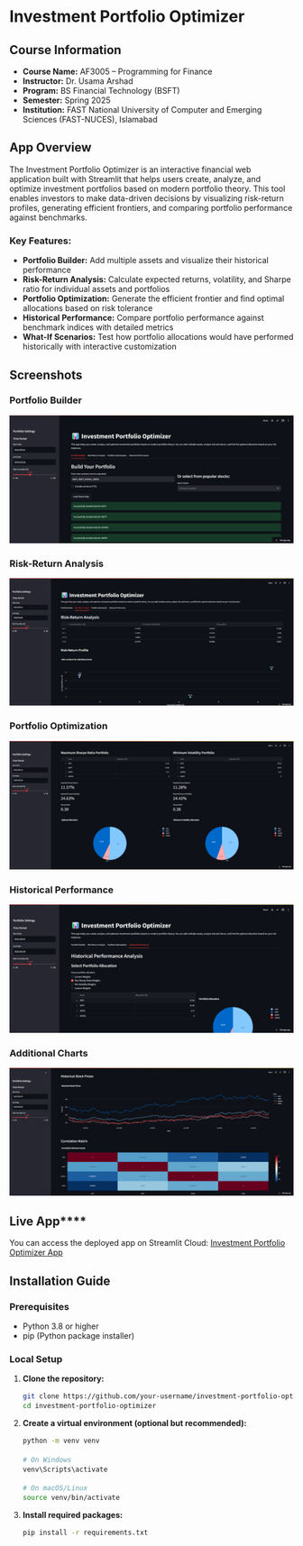 # Investment Portfolio Optimizer

##  Course Information
- **Course Name:** AF3005 – Programming for Finance
- **Instructor:** Dr. Usama Arshad
- **Program:** BS Financial Technology (BSFT)
- **Semester:** Spring 2025
- **Institution:** FAST National University of Computer and Emerging Sciences (FAST-NUCES), Islamabad

##  App Overview

The Investment Portfolio Optimizer is an interactive financial web application built with Streamlit that helps users create, analyze, and optimize investment portfolios based on modern portfolio theory. This tool enables investors to make data-driven decisions by visualizing risk-return profiles, generating efficient frontiers, and comparing portfolio performance against benchmarks.

### Key Features:

- **Portfolio Builder:** Add multiple assets and visualize their historical performance
- **Risk-Return Analysis:** Calculate expected returns, volatility, and Sharpe ratio for individual assets and portfolios
- **Portfolio Optimization:** Generate the efficient frontier and find optimal allocations based on risk tolerance
- **Historical Performance:** Compare portfolio performance against benchmark indices with detailed metrics
- **What-If Scenarios:** Test how portfolio allocations would have performed historically with interactive customization

##  Screenshots

### Portfolio Builder
![Portfolio Builder](screenshots/Portfolio%20Builder.png)

### Risk-Return Analysis
![Analysis](screenshots/Analysis.png)

### Portfolio Optimization
![Portfolio Optimization](screenshots/Portfolio%20Optimization.png)

### Historical Performance
![Historical Performances](screenshots/Historical%20Performances.png)

### Additional Charts
![Graphs](screenshots/Graphs.png)


##  Live App****

You can access the deployed app on Streamlit Cloud:
[Investment Portfolio Optimizer App](https://your-streamlit-app-url.streamlit.app/)

##  Installation Guide

### Prerequisites
- Python 3.8 or higher
- pip (Python package installer)

### Local Setup

1. **Clone the repository:**
   ```bash
   git clone https://github.com/your-username/investment-portfolio-optimizer.git
   cd investment-portfolio-optimizer
   ```

2. **Create a virtual environment (optional but recommended):**
   ```bash
   python -m venv venv
   
   # On Windows
   venv\Scripts\activate
   
   # On macOS/Linux
   source venv/bin/activate
   ```

3. **Install required packages:**
   ```bash
   pip install -r requirements.txt